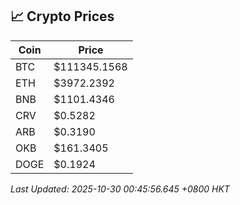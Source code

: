 ## 📈 Crypto Prices

| Coin | Price |
| ---- | ----- |
| BTC | $111345.1568 |
| ETH | $3972.2392 |
| BNB | $1101.4346 |
| CRV | $0.5282 |
| ARB | $0.3190 |
| OKB | $161.3405 |
| DOGE | $0.1924 |

_Last Updated: 2025-10-30 00:45:56.645 +0800 HKT_